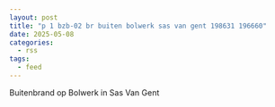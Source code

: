 ```yaml
---
layout: post
title: "p 1 bzb-02 br buiten bolwerk sas van gent 198631 196660"
date: 2025-05-08
categories: 
  - rss
tags: 
  - feed
---
```


Buitenbrand op Bolwerk in Sas Van Gent
